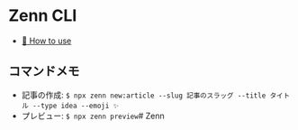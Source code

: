 # Zenn CLI

* [📘 How to use](https://zenn.dev/zenn/articles/zenn-cli-guide)


## コマンドメモ

- 記事の作成: ```$ npx zenn new:article --slug 記事のスラッグ --title タイトル --type idea --emoji ✨```
- プレビュー: ```$ npx zenn preview```# Zenn
